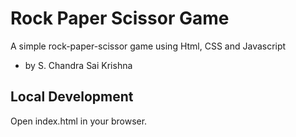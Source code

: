 # Rock Paper Scissor Game 

A simple rock-paper-scissor game using Html, CSS and Javascript

- by S. Chandra Sai Krishna


## Local Development 

Open index.html in  your browser.